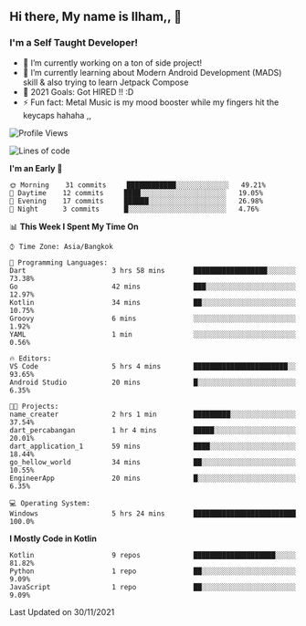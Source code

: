 ## Hi there, My name is Ilham,, 👋


### I'm a Self Taught Developer!
- 🔭 I’m currently working on a ton of side project!
- 🌱 I’m currently learning about Modern Android Development (MADS) skill & also trying to learn Jetpack Compose
- 🥅 2021 Goals: Got HIRED !! :D
- ⚡ Fun fact: Metal Music is my mood booster while my fingers hit the keycaps hahaha  ,,



<!--START_SECTION:waka-->
![Profile Views](http://img.shields.io/badge/Profile%20Views-0-blue)

![Lines of code](https://img.shields.io/badge/From%20Hello%20World%20I%27ve%20Written-383330%20lines%20of%20code-blue)

**I'm an Early 🐤** 

```text
🌞 Morning    31 commits     ████████████░░░░░░░░░░░░░   49.21% 
🌆 Daytime    12 commits     ████░░░░░░░░░░░░░░░░░░░░░   19.05% 
🌃 Evening    17 commits     ██████░░░░░░░░░░░░░░░░░░░   26.98% 
🌙 Night      3 commits      █░░░░░░░░░░░░░░░░░░░░░░░░   4.76%

```


📊 **This Week I Spent My Time On** 

```text
⌚︎ Time Zone: Asia/Bangkok

💬 Programming Languages: 
Dart                     3 hrs 58 mins       ██████████████████░░░░░░░   73.38% 
Go                       42 mins             ███░░░░░░░░░░░░░░░░░░░░░░   12.97% 
Kotlin                   34 mins             ██░░░░░░░░░░░░░░░░░░░░░░░   10.75% 
Groovy                   6 mins              ░░░░░░░░░░░░░░░░░░░░░░░░░   1.92% 
YAML                     1 min               ░░░░░░░░░░░░░░░░░░░░░░░░░   0.56%

🔥 Editors: 
VS Code                  5 hrs 4 mins        ███████████████████████░░   93.65% 
Android Studio           20 mins             █░░░░░░░░░░░░░░░░░░░░░░░░   6.35%

🐱‍💻 Projects: 
name_creater             2 hrs 1 min         █████████░░░░░░░░░░░░░░░░   37.54% 
dart_percabangan         1 hr 4 mins         █████░░░░░░░░░░░░░░░░░░░░   20.01% 
dart_application_1       59 mins             ████░░░░░░░░░░░░░░░░░░░░░   18.44% 
go_hellow_world          34 mins             ██░░░░░░░░░░░░░░░░░░░░░░░   10.55% 
EngineerApp              20 mins             █░░░░░░░░░░░░░░░░░░░░░░░░   6.35%

💻 Operating System: 
Windows                  5 hrs 24 mins       █████████████████████████   100.0%

```

**I Mostly Code in Kotlin** 

```text
Kotlin                   9 repos             ████████████████████░░░░░   81.82% 
Python                   1 repo              ██░░░░░░░░░░░░░░░░░░░░░░░   9.09% 
JavaScript               1 repo              ██░░░░░░░░░░░░░░░░░░░░░░░   9.09%

```



 Last Updated on 30/11/2021
<!--END_SECTION:waka-->
